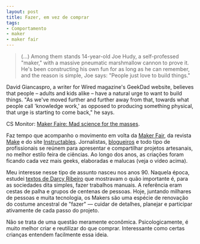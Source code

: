 ```yaml
---
layout: post
title: Fazer, em vez de comprar
tags:
- Comportamento
- maker
- maker fair
---
```


> (...) Among them stands 14-year-old Joe Hudy, a self-professed "maker," with a massive pneumatic marshmallow cannon to prove it. He's been constructing his own fun for as long as he can remember, and the reason is simple, Joe says: "People just love to build things."

David Giancaspro, a writer for Wired magazine's GeekDad website, believes that people – adults and kids alike – have a natural urge to want to build things. "As we've moved further and further away from that, towards what people call 'knowledge work,' as opposed to producing something physical, that urge is starting to come back," he says.

CS Monitor: [Maker Faire: Mad science for the masses](http://www.csmonitor.com/Innovation/Tech/2011/1101/Maker-Faire-Mad-science-for-the-masses).

Faz tempo que acompanho o movimento em volta da [Maker Fair](http://makerfaire.com/), da revista [Make](http://makezine.com/) e do site [Instructables](http://www.instructables.com/). Jornalistas, [blogueiros](http://boingboing.net/markf.html) e todo tipo de profissionais se reúnem para apresentar e compartilhar projetos artesanais, no melhor estilo feira de ciências. Ao longo dos anos, as criações foram ficando cada vez mais geeks, elaboradas e malucas (veja o vídeo acima).

Meu interesse nesse tipo de assunto nasceu nos anos 90. Naquela época, estudei [textos de Darcy Ribeiro](http://pt.wikipedia.org/wiki/Darcy_Ribeiro) que mostravam o quão importante é, para as sociedades dita simples, fazer trabalhos manuais. A referência eram cestas de palha e grupos de centenas de pessoas. Hoje, juntando milhares de pessoas e muita tecnologia, os Makers são uma espécie de renovação do costume ancestral de "fazer" — cuidar de detalhes, planejar e participar ativamente de cada passo do projeto.

Não se trata de uma questão meramente econômica. Psicologicamente, é muito melhor criar e reutilizar do que comprar. Interessante como certas crianças entendem facilmente essa ideia.
